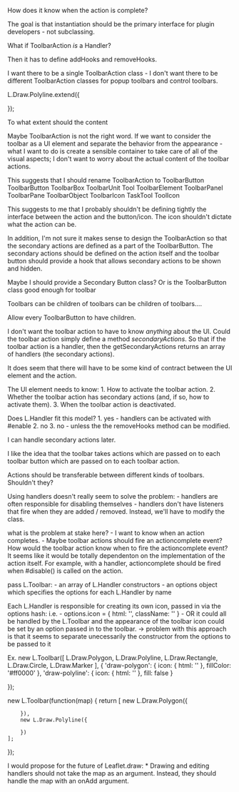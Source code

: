 
How does it know when the action is complete?

The goal is that instantiation should be the primary interface for plugin developers - not subclassing.

What if ToolbarAction *is* a Handler?

Then it has to define addHooks and removeHooks.

I want there to be a single ToolbarAction class - I don't want there to be different ToolbarAction classes for popup toolbars and control toolbars.

L.Draw.Polyline.extend({
	
});

To what extent should the content 

Maybe ToolbarAction is not the right word.  If we want to consider the toolbar as a UI element and separate the behavior from the appearance - what I want to do is create a sensible container to take care of all of the visual aspects; I don't want to worry about the actual content of the toolbar actions.

This suggests that I should rename ToolbarAction to ToolbarButton
ToolbarButton
ToolbarBox
ToolbarUnit
Tool
ToolbarElement
ToolbarPanel
ToolbarPane
ToolbarObject
ToolbarIcon
TaskTool
ToolIcon

This suggests to me that I probably shouldn't be defining tightly the interface between the action and the button/icon.  The icon shouldn't dictate what the action can be.

In addition, I'm not sure it makes sense to design the ToolbarAction so that the secondary actions are defined as a part of the ToolbarButton.  The secondary actions should be defined on the action itself and the toolbar button should provide a hook that allows secondary actions to be shown and hidden.

Maybe I should provide a Secondary Button class?  Or is the ToolbarButton class good enough for toolbar

Toolbars can be children of toolbars can be children of toolbars....

Allow every ToolbarButton to have children.

I don't want the toolbar action to have to know *anything* about the UI.  Could the toolbar action simply define a method *secondaryActions*.  So that if the toolbar action is a handler, then the getSecondaryActions returns an array of handlers (the secondary actions).

It does seem that there will have to be some kind of contract between the UI element and the action.

The UI element needs to know:
	1. How to activate the toolbar action.
	2. Whether the toolbar action has secondary actions (and, if so, how to activate them).
	3. When the toolbar action is deactivated.

Does L.Handler fit this model?
	1. yes - handlers can be activated with #enable
	2. no
	3. no - unless the the removeHooks method can be modified.

I can handle secondary actions later.

I like the idea that the toolbar takes actions which are passed on to each toolbar button which are passed on to each toolbar action.

Actions should be transferable between different kinds of toolbars.  Shouldn't they?


Using handlers doesn't really seem to solve the problem:
	- handlers are often responsible for disabling themselves
	- handlers don't have listeners that fire when they are added / removed.  Instead, we'll have to modify the class.

what is the problem at stake here?
	- I want to know when an action completes.
	- Maybe toolbar actions should fire an actioncomplete event?  How would the toolbar action know when to fire the actioncomplete event?  It seems like it would be totally dependenton on the implementation of the action itself.  For example, with a handler, actioncomplete should be fired when #disable() is called on the action.


pass L.Toolbar:
	- an array of L.Handler constructors
	- an options object which specifies the options for each L.Handler by name

Each L.Handler is responsible for creating its own icon, passed in via the options hash: i.e.
	- options.icon = { html: '', className: '' }
	- OR it could all be handled by the L.Toolbar and the appearance of the toolbar icon could be set by an option passed in to the toolbar.
	-> problem with this approach is that it seems to separate unecessarily the constructor from the options to be passed to it

Ex. 
new L.Toolbar([
	L.Draw.Polygon,
	L.Draw.Polyline,
	L.Draw.Rectangle,
	L.Draw.Circle,
	L.Draw.Marker
], {
	'draw-polygon': {
		icon: { 
			html: '<span class="glyphicon glyphicon-polygon"></span>'
		},
		fillColor: '#ff0000'
	},
	'draw-polyline': {
		icon: {
			html: '<span class="glyphicon glyphicon-line"></span>'
		},
		fill: false
	}

});

new L.Toolbar(function(map) {
	return [
		new L.Draw.Polygon({

		}),
		new L.Draw.Polyline({
		
		})
	];
});

I would propose for the future of Leaflet.draw:
	* Drawing and editing handlers should not take the map as an argument.  Instead, they should handle the map with an onAdd argument.